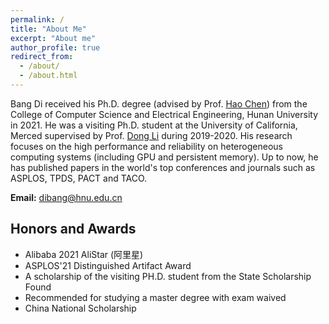 ```yaml
---
permalink: /
title: "About Me"
excerpt: "About me"
author_profile: true
redirect_from: 
  - /about/
  - /about.html
---
```


Bang Di received his Ph.D. degree (advised by Prof. [Hao Chen](https://www.aimlab.org/haochen/)) from the College of Computer
Science and Electrical Engineering, Hunan University in 2021. He was a visiting Ph.D. student at the University of California, Merced supervised by Prof. [Dong Li](https://faculty.ucmerced.edu/dong-li/) during 2019-2020. His research focuses on the high performance and reliability on heterogeneous computing systems (including GPU and persistent memory). Up to now, he has published papers in the world's top conferences and journals such as ASPLOS, TPDS, PACT and TACO.

<strong>Email:</strong> <a href="mailto:dibang@hnu.edu.cn">dibang@hnu.edu.cn</a>

Honors and Awards
---- 
- Alibaba 2021 AliStar (阿里星)
- ASPLOS'21 Distinguished Artifact Award
- A scholarship of the visiting PH.D. student from the State Scholarship Found
- Recommended for studying a master degree with exam waived
- China National Scholarship 


